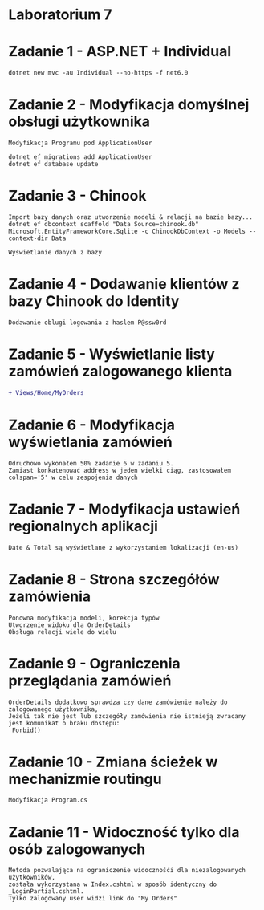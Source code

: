 # Laboratorium 7

# Zadanie 1 - ASP.NET + Individual
```
dotnet new mvc -au Individual --no-https -f net6.0
```

# Zadanie 2 - Modyfikacja domyślnej obsługi użytkownika
```
Modyfikacja Programu pod ApplicationUser

dotnet ef migrations add ApplicationUser
dotnet ef database update
```

# Zadanie 3 - Chinook
```
Import bazy danych oraz utworzenie modeli & relacji na bazie bazy...
dotnet ef dbcontext scaffold "Data Source=chinook.db" Microsoft.EntityFrameworkCore.Sqlite -c ChinookDbContext -o Models --context-dir Data

Wyswietlanie danych z bazy
```

# Zadanie 4 - Dodawanie klientów z bazy Chinook do Identity
```
Dodawanie oblugi logowania z haslem P@ssw0rd
```

# Zadanie 5 - Wyświetlanie listy zamówień zalogowanego klienta
```diff
+ Views/Home/MyOrders
```

# Zadanie 6 - Modyfikacja wyświetlania zamówień
```
Odruchowo wykonałem 50% zadanie 6 w zadaniu 5.
Zamiast konkatenować address w jeden wielki ciąg, zastosowałem colspan='5' w celu zespojenia danych
```

# Zadanie 7 - Modyfikacja ustawień regionalnych aplikacji
```
Date & Total są wyświetlane z wykorzystaniem lokalizacji (en-us)
```

# Zadanie 8 - Strona szczegółów zamówienia
```
Ponowna modyfikacja modeli, korekcja typów
Utworzenie widoku dla OrderDetails
Obsługa relacji wiele do wielu
```

# Zadanie 9 - Ograniczenia przeglądania zamówień
```
OrderDetails dodatkowo sprawdza czy dane zamówienie należy do zalogowanego użytkownika,
Jeżeli tak nie jest lub szczegóły zamówienia nie istnieją zwracany jest komunikat o braku dostępu:
 Forbid()
```

# Zadanie 10 - Zmiana ścieżek w mechanizmie routingu
```
Modyfikacja Program.cs
```

# Zadanie 11 - Widoczność tylko dla osób zalogowanych
```
Metoda pozwalająca na ograniczenie widocznośći dla niezalogowanych użytkowników,
została wykorzystana w Index.cshtml w sposób identyczny do _LoginPartial.cshtml.
Tylko zalogowany user widzi link do "My Orders"
```
